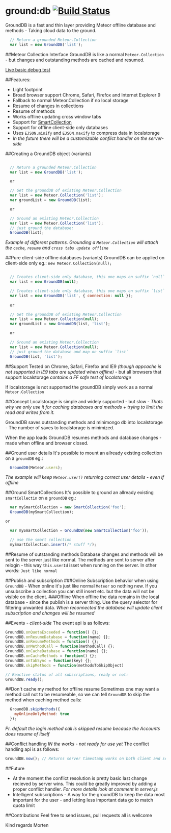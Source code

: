 ground:db [![Build Status](https://travis-ci.org/GroundMeteor/db.png?branch=master)](https://travis-ci.org/GroundMeteor/db)
=========

GroundDB is a fast and thin layer providing Meteor offline database and methods - Taking cloud data to the ground.

```js
  // Return a grounded Meteor.Collection
  var list = new GroundDB('list');
```

##Meteor Collection Interface
GroundDB is like a normal `Meteor.Collection` - but changes and outstanding methods are cached and resumed.

[Live basic debug test](http://grounddb.meteor.com/)

##Features:
* Light footprint
* Broad browser support Chrome, Safari, Firefox and Internet Explorer 9
* Fallback to normal Meteor.Collection if no local storage
* Resume of changes in collections
* Resume of methods
* Works offline updating cross window tabs
* Support for [SmartCollection](https://github.com/arunoda/meteor-smart-collections)
* Support for offline client-side only databases
* Uses `EJSON.minify` and `EJSON.maxify` to compress data in localstorage
* *In the future there will be a customizable conflict handler on the server-side*

##Creating a GroundDB object (variants)
```js

  // Return a grounded Meteor.Collection
  var list = new GroundDB('list');

  or

  // Get the groundDB of existing Meteor.Collection
  var list = new Meteor.Collection('list');
  var groundList = new GroundDB(list);

  or

  // Ground an existing Meteor.Collection  
  var list = new Meteor.Collection('list');
  // just ground the database:
  GroundDB(list);
```
*Example of different patterns. Grounding a `Meteor.Collection` will attach the `cache`, `resume` and `cross tabs update offline`*

##Pure client-side offline databases (variants)
GroundDB can be applied on client-side only eg.: `new Meteor.Collection(null);`
```js

  // Creates client-side only database, this one maps on suffix `null`
  var list = new GroundDB(null);

  // Creates client-side only database, this one maps on suffix `list` *(Meteor 0.6.5+)*
  var list = new GroundDB('list', { connection: null });
  
  or

  // Get the groundDB of existing Meteor.Collection
  var list = new Meteor.Collection(null);
  var groundList = new GroundDB(list, 'list');

  or

  // Ground an existing Meteor.Collection  
  var list = new Meteor.Collection(null);
  // just ground the database and map on suffix `list`
  GroundDB(list, 'list');
```

##Support
Tested on Chrome, Safari, Firefox and IE9 *(though appcache is not supported in IE9 tabs are updated when offline)* - but all browsers that support localstorage *contains a FF safe test of localstorage*

If localstorage is not supported the groundDB simply work as a normal `Meteor.Collection`

##Concept
Localstorage is simple and widely supported - but slow - *Thats why we only use it for caching databases and methods + trying to limit the read and writes from it.*

GroundDB saves outstanding methods and minimongo db into localstorage - The number of saves to localstorage is minimized.

When the app loads GroundDB resumes methods and database changes - made when offline and browser closed.

##Ground user details
It's possible to mount an allready existing collection on a `groundDB` eg.:
```js
  GroundDB(Meteor.users);
```
*The example will keep `Meteor.user()` returning correct user details - even if offline*

##Ground SmartCollections
It's possible to ground an allready existing `smartCollectin` on a `groundDB` eg.:
```js
  var mySmartCollection = new SmartCollection('foo');
  GroundDB(mySmartCollection);

or

  var mySmartCollection = GroundDB(new SmartCollection('foo'));

  // use the smart collection
  mySmartCollection.insert(/* stuff */);
```

##Resume of outstanding methods
Database changes and methods will be sent to the server just like normal. The methods are sent to server after relogin - this way `this.userId` isset when running on the server. In other words: `Just like normal`

##Publish and subscription
###Online
Subscription behavior when using `GroundDB` - When online it's just like normal `Meteor` so nothing new. If you unsubscribe a collection you can still insert etc. but the data will not be visible on the client.
###Offline
When offline the data remains in the local database - since the publish is a server thing. Use the query selector for filtering unwanted data.
*When reconnected the database will update client subscription and changes will be resumed*

##Events *- client-side*
The event api is as follows:
```js
GroundDB.onQuotaExceeded = function() {};
GroundDB.onResumeDatabase = function(name) {};
GroundDB.onResumeMethods = function() {};
GroundDB.onMethodCall = function(methodCall) {};
GroundDB.onCacheDatabase = function(name) {};
GroundDB.onCacheMethods = function() {};
GroundDB.onTabSync = function(key) {};
GroundDB.skipMethods = function(methodsToSkipObject)

// Reactive status of all subscriptions, ready or not:
GroundDB.ready();
```

##Don't cache my method for offline resume
Sometimes one may want a method call not to be resumeable, so we can tell `GroundDB` to skip the method when caching method calls:
```js
  GroundDB.skipMethods({
    myOnlineOnlyMethod: true
  });
```
*Pr. default the login method call is skipped resume because the Accounts does resume of itself*

##Conflict handling *IN the works - not ready for use yet*
The conflict handling api is as follows:
```js
GroundDB.now(); // Returns server timestamp works on both client and server
```

##Future
* At the moment the conflict resolution is pretty basic last change recieved by server wins. This could be greatly improved by adding a proper conflict handler. *For more details look at comment in server.js*
* Intelligent subscriptions - A way for the groundDB to keep the data most important for the user - and letting less important data go to match quota limit

##Contributions
Feel free to send issues, pull requests all is wellcome

Kind regards Morten

